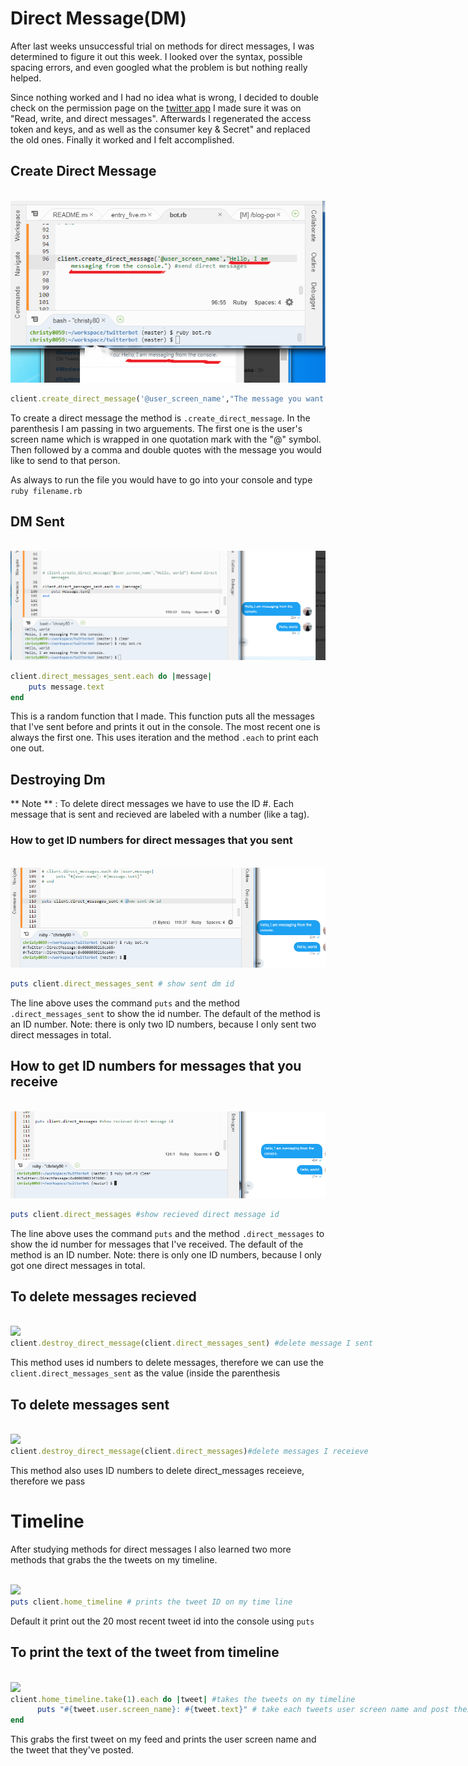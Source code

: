 # Direct Message(DM)

After last weeks unsuccessful trial on methods for direct messages, I was determined to figure it out this week. I looked over the syntax, possible spacing errors, and even googled what the problem is but nothing really helped.

Since nothing worked and I had no idea what is wrong, I decided to double check on the permission page on the [twitter app](https://apps.twitter.com/) I made sure it was on "Read, write, and direct messages". Afterwards I regenerated the access token and keys, and as well as the consumer key & Secret" and replaced the old ones. Finally it worked and I felt accomplished. 


## Create Direct Message

<br>
<img src="../images/send_message.png">
<br>

``` ruby 
client.create_direct_message('@user_screen_name',"The message you want to send them")

```

To create a direct message the method is `.create_direct_message`. In the parenthesis I am passing in two arguements. The first one is the user's screen name which is wrapped in one quotation mark with the "@" symbol. Then followed by a comma and double quotes with the message you would like to send to that person. 

As always to run the file you would have to go into your console and type `ruby filename.rb` 

## DM Sent

<br> 
<img src="../images/sent_dm.png">
<br> 

``` ruby 
client.direct_messages_sent.each do |message|
    puts message.text
end
```

This is a random function that I made. This function puts all the messages that I've sent before and prints it out in the console. The most recent one is always the first one. This uses iteration and the method  `.each` to print each one out. 


## Destroying Dm 
** Note ** : To delete direct messages we have to use the ID #. Each message that is sent and recieved are labeled with a number (like a tag). 

### How to get ID numbers for direct messages that you sent
<br> 
<img src="../images/sent_id.png">
<br>

``` ruby 
puts client.direct_messages_sent # show sent dm id
```
The line above uses the command `puts` and the method `.direct_messages_sent` to show the id number. The default of the method is an ID number. Note: there is only two ID numbers, because I only sent two direct messages in total. 

## How to get ID numbers for messages that you receive

<br> 
<img src="../images/receive_id.png">
<br> 

``` ruby 
puts client.direct_messages #show recieved direct message id
```
The line above uses the command `puts` and the method `.direct_messages` to show the id number for messages that I've received. The default of the method is an ID number. Note: there is only one ID numbers, because I only got one direct messages in total. 



## To delete messages recieved  

<br> 
<img src="../images/delete_sent.png>
<br> 


``` ruby 
client.destroy_direct_message(client.direct_messages_sent) #delete message I sent 
```

This method uses id numbers to delete messages, therefore we can use the 
`client.direct_messages_sent` as the value (inside the parenthesis 

## To delete messages sent

<br> 
<img src="../images/delete_recieve.png>
<br> 

``` ruby 
client.destroy_direct_message(client.direct_messages)#delete messages I receieve
```

This method also uses ID numbers to delete direct_messages receieve, therefore we pass 





# Timeline 
After studying methods for direct messages I also learned two more methods that grabs the the tweets on my timeline. 


<br> 
<img src="../images/timeline_tweet_id.png>
<br> 


``` ruby 
puts client.home_timeline # prints the tweet ID on my time line 
```
 
Default it print out the 20 most recent tweet id into the console using `puts`


## To print the text of the tweet from timeline

<br> 
<img src="../images/timeline_text.png>
<br> 

```ruby 
client.home_timeline.take(1).each do |tweet| #takes the tweets on my timeline 
      puts "#{tweet.user.screen_name}: #{tweet.text}" # take each tweets user screen name and post their tweets in the console.
end 
```

This grabs the first tweet on my feed and prints the user screen name and the tweet that they've posted. 